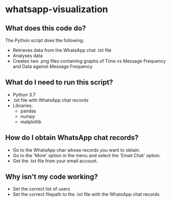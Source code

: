 # whatsapp-visualization

## What does this code do?
The Python script does the following:
- Retrieves data from the WhatsApp chat .txt file
- Analyses data
- Creates two .png files containing graphs of Time vs Message Frequency and Data against Message Frequency

## What do I need to run this script?

- Python 3.7
- .txt file with WhatsApp chat records
- Libraries:
  - pandas
  - numpy
  - matplotlib

## How do I obtain WhatsApp chat records?

- Go to the WhatsApp char whose records you want to obtain. 
- Go to the 'More' option in the menu and select the 'Email Chat' option.
- Get the .txt file from your email account.

## Why isn't my code working? 

- Set the correct list of users
- Set the correct filepath to the .txt file with the WhatsApp chat records
